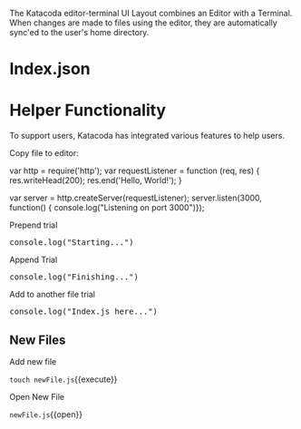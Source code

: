 

The Katacoda editor-terminal UI Layout combines an Editor with a Terminal. When changes are made to files using the editor, they are automatically sync'ed to the user's home directory.

# Index.json


# Helper Functionality

To support users, Katacoda has integrated various features to help users.

Copy file to editor:

var http = require('http');
var requestListener = function (req, res) {
  res.writeHead(200);
  res.end('Hello, World!');
}

var server = http.createServer(requestListener);
server.listen(3000, function() { console.log("Listening on port 3000")});

Prepend trial
<pre class="file" data-filename="app.js" data-target="prepend">console.log("Starting...")
</pre>


Append Trial
<pre class="file" data-filename="app.js" data-target="append">console.log("Finishing...")
</pre>

Add to another file trial
<pre class="file" data-filename="index.js" data-target="replace">console.log("Index.js here...")
</pre>

## New Files

Add new file

`touch newFile.js`{{execute}}

Open New File

`newFile.js`{{open}}

